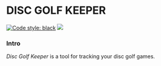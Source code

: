 # DISC GOLF KEEPER

[![Code style: black](https://img.shields.io/badge/code%20style-black-000000.svg)](https://github.com/psf/black)&nbsp;[![](https://camo.githubusercontent.com/14a9abb7e83098f2949f26d2190e04fb1bd52c06/68747470733a2f2f626c61636b2e72656164746865646f63732e696f2f656e2f737461626c652f5f7374617469632f6c6963656e73652e737667)](https://github.com/psf/black/blob/master/LICENSE)

### Intro

*Disc Golf Keeper* is a tool for tracking your disc golf games.

